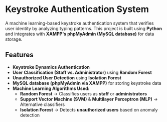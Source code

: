 # Keystroke Authentication System  

A machine learning-based keystroke authentication system that verifies user identity by analyzing typing patterns. This project is built using **Python** and integrates with **XAMPP's phpMyAdmin (MySQL database)** for data storage.  

## Features  
- **Keystroke Dynamics Authentication**  
- **User Classification (Staff vs. Administrator)** using **Random Forest**  
- **Unauthorized User Detection** using **Isolation Forest**  
- **MySQL database (phpMyAdmin via XAMPP)** for storing keystroke data  
- **Machine Learning Algorithms Used:**
  - **Random Forest** → Classifies users as **staff** or **administrators**  
  - **Support Vector Machine (SVM)** & **Multilayer Perceptron (MLP)** → Alternative classifiers  
  - **Isolation Forest** → Detects **unauthorized users** based on anomaly detection
